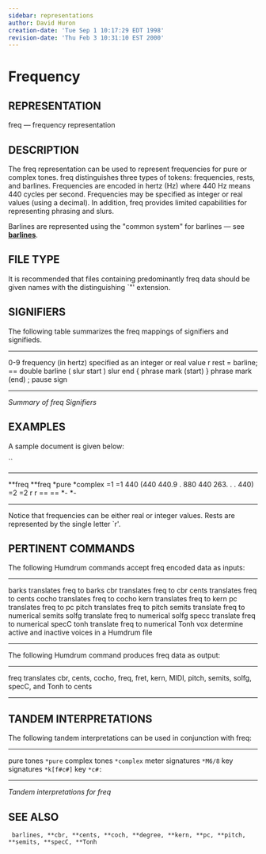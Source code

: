 ```yaml
---
sidebar: representations
author: David Huron
creation-date: 'Tue Sep 1 10:17:29 EDT 1998'
revision-date: 'Thu Feb 3 10:31:10 EST 2000'
---
```



Frequency
====================================

## REPRESENTATION ##

<span class="rep">freq</span> &mdash; frequency representation

## DESCRIPTION ##

The <span class="rep">freq</span> representation can be used to represent frequencies
for pure or complex tones. <span class="rep">freq</span> distinguishes three types of
tokens: frequencies, rests, and barlines. Frequencies are encoded in
hertz (Hz) where 440 Hz means 440 cycles per second. Frequencies may
be specified as integer or real values (using a decimal). In addition,
<span class="rep">freq</span> provides limited capabilities for representing phrasing
and slurs.

Barlines are represented using the \"common system\" for barlines &mdash;
see [**barlines**](barlines.rep.html).

## FILE TYPE ##

It is recommended that files containing predominantly <span class="rep">freq</span> data
should be given names with the distinguishing \`\"\' extension.

## SIGNIFIERS ##

The following table summarizes the <span class="rep">freq</span> mappings of signifiers
and signifieds.

----- ----------------------------------------------
0-9   frequency (in hertz) specified as an integer
or real value
r     rest
=     barline; == double barline
(     slur start
)     slur end
{     phrase mark (start)
}     phrase mark (end)
;     pause sign
----- ----------------------------------------------

*Summary of <span class="rep">freq</span> Signifiers*

## EXAMPLES ##

A sample document is given below:

``

---------- -----------
\*\*freq   \*\*freq
\*pure     \*complex
=1         =1
440        (440
440.9      .
880        440
263.       .
.          440)
=2         =2
r          r
==         ==
\*-        \*-
---------- -----------

Notice that frequencies can be either real or integer values. Rests
are represented by the single letter \`r\'.

## PERTINENT COMMANDS ##

The following Humdrum commands accept <span class="rep">freq</span> encoded data as
inputs:

-- --------------------------------------- --------------------------------------------------------

<span class="tool">barks</span>     translates <span class="rep">freq</span> to <span class="rep">barks</span>
<span class="tool">cbr</span>         translates <span class="rep">freq</span> to <span class="rep">cbr</span>
<span class="tool">cents</span>     translates <span class="rep">freq</span> to <span class="rep">cents</span>
<span class="tool">cocho</span>     translates <span class="rep">freq</span> to <span class="rep">cocho</span>
<span class="tool">kern</span>       translates <span class="rep">freq</span> to <span class="rep">kern</span>
<span class="tool">pc</span>           translates <span class="rep">freq</span> to <span class="rep">pc</span>
<span class="tool">pitch</span>     translates <span class="rep">freq</span> to <span class="rep">pitch</span>
<span class="tool">semits</span>   translate <span class="rep">freq</span> to numerical <span class="rep">semits</span>
<span class="tool">solfg</span>     translate <span class="rep">freq</span> to numerical <span class="rep">solfg</span>
<span class="tool">specc</span>     translate <span class="rep">freq</span> to numerical <span class="rep">specC</span>
<span class="tool">tonh</span>       translate <span class="rep">freq</span> to numerical <span class="rep">Tonh</span>
<span class="tool">vox</span>         determine active and inactive voices in a Humdrum file

-- --------------------------------------- --------------------------------------------------------

The following Humdrum command produces <span class="rep">freq</span> data as output:

-- ----------------------------------- --------------------------------------------------------------------------------------------------------------------------------------------------------------------------------------------------------------

<span class="tool">freq</span>   translates <span class="rep">cbr</span>, <span class="rep">cents</span>, <span class="rep">cocho</span>, <span class="rep">freq</span>, <span class="rep">fret</span>, <span class="rep">kern</span>, <span class="rep">MIDI</span>, <span class="rep">pitch</span>, <span class="rep">semits</span>, <span class="rep">solfg</span>, <span class="rep">specC</span>, and <span class="rep">Tonh</span> to <span class="rep">cents</span>
-- ----------------------------------- --------------------------------------------------------------------------------------------------------------------------------------------------------------------------------------------------------------

## TANDEM INTERPRETATIONS ##

The following tandem interpretations can be used in conjunction with
<span class="rep">freq</span>:

------------------ ------------
pure tones         `*pure`
complex tones      `*complex`
meter signatures   `*M6/8`
key signatures     `*k[f#c#]`
key                `*c#:`
------------------ ------------

*Tandem interpretations for <span class="rep">freq</span>*

## SEE ALSO ##

` barlines, **cbr, **cents, **coch, **degree, **kern, **pc, **pitch, **semits, **specC, **Tonh`

